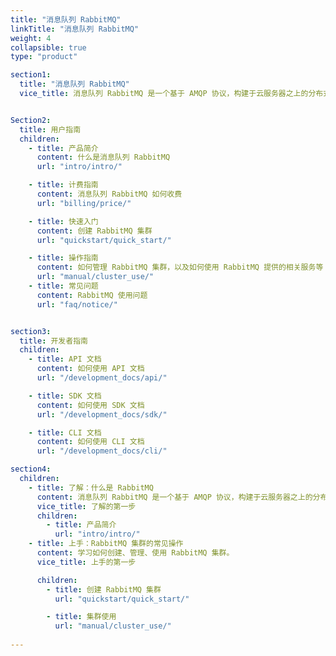 ```yaml
---
title: "消息队列 RabbitMQ"
linkTitle: "消息队列 RabbitMQ"
weight: 4
collapsible: true
type: "product"

section1:
  title: "消息队列 RabbitMQ"
  vice_title: 消息队列 RabbitMQ 是一个基于 AMQP 协议，构建于云服务器之上的分布式消息队列系统，具有灵活路由、事务、高可用队列、消息排序、可视化管理工具等特性。服务器端用 Erlang 语言编写，天生具备高可用和高并发的特性。


Section2:
  title: 用户指南
  children:
    - title: 产品简介
      content: 什么是消息队列 RabbitMQ
      url: "intro/intro/"

    - title: 计费指南
      content: 消息队列 RabbitMQ 如何收费
      url: "billing/price/"

    - title: 快速入门
      content: 创建 RabbitMQ 集群
      url: "quickstart/quick_start/"

    - title: 操作指南
      content: 如何管理 RabbitMQ 集群，以及如何使用 RabbitMQ 提供的相关服务等
      url: "manual/cluster_use/"
    - title: 常见问题
      content: RabbitMQ 使用问题
      url: "faq/notice/"


section3:
  title: 开发者指南
  children:
    - title: API 文档
      content: 如何使用 API 文档
      url: "/development_docs/api/"

    - title: SDK 文档
      content: 如何使用 SDK 文档
      url: "/development_docs/sdk/"

    - title: CLI 文档
      content: 如何使用 CLI 文档
      url: "/development_docs/cli/"

section4:
  children:
    - title: 了解：什么是 RabbitMQ
      content: 消息队列 RabbitMQ 是一个基于 AMQP 协议，构建于云服务器之上的分布式消息队列系统。
      vice_title: 了解的第一步
      children:
        - title: 产品简介
          url: "intro/intro/"
    - title: 上手：RabbitMQ 集群的常见操作
      content: 学习如何创建、管理、使用 RabbitMQ 集群。
      vice_title: 上手的第一步

      children: 
        - title: 创建 RabbitMQ 集群
          url: "quickstart/quick_start/"

        - title: 集群使用
          url: "manual/cluster_use/"
        
---
```


